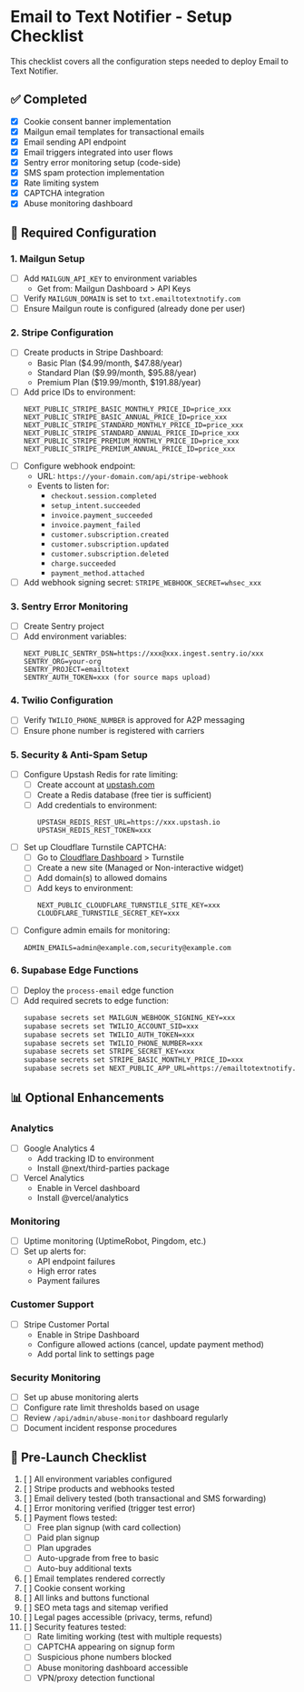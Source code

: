 # Email to Text Notifier - Setup Checklist

This checklist covers all the configuration steps needed to deploy Email to Text Notifier.

## ✅ Completed
- [x] Cookie consent banner implementation
- [x] Mailgun email templates for transactional emails
- [x] Email sending API endpoint
- [x] Email triggers integrated into user flows
- [x] Sentry error monitoring setup (code-side)
- [x] SMS spam protection implementation
- [x] Rate limiting system
- [x] CAPTCHA integration
- [x] Abuse monitoring dashboard

## 🔧 Required Configuration

### 1. Mailgun Setup
- [ ] Add `MAILGUN_API_KEY` to environment variables
  - Get from: Mailgun Dashboard > API Keys
- [ ] Verify `MAILGUN_DOMAIN` is set to `txt.emailtotextnotify.com`
- [ ] Ensure Mailgun route is configured (already done per user)

### 2. Stripe Configuration
- [ ] Create products in Stripe Dashboard:
  - Basic Plan ($4.99/month, $47.88/year)
  - Standard Plan ($9.99/month, $95.88/year)
  - Premium Plan ($19.99/month, $191.88/year)
- [ ] Add price IDs to environment:
  ```
  NEXT_PUBLIC_STRIPE_BASIC_MONTHLY_PRICE_ID=price_xxx
  NEXT_PUBLIC_STRIPE_BASIC_ANNUAL_PRICE_ID=price_xxx
  NEXT_PUBLIC_STRIPE_STANDARD_MONTHLY_PRICE_ID=price_xxx
  NEXT_PUBLIC_STRIPE_STANDARD_ANNUAL_PRICE_ID=price_xxx
  NEXT_PUBLIC_STRIPE_PREMIUM_MONTHLY_PRICE_ID=price_xxx
  NEXT_PUBLIC_STRIPE_PREMIUM_ANNUAL_PRICE_ID=price_xxx
  ```
- [ ] Configure webhook endpoint:
  - URL: `https://your-domain.com/api/stripe-webhook`
  - Events to listen for:
    - `checkout.session.completed`
    - `setup_intent.succeeded`
    - `invoice.payment_succeeded`
    - `invoice.payment_failed`
    - `customer.subscription.created`
    - `customer.subscription.updated`
    - `customer.subscription.deleted`
    - `charge.succeeded`
    - `payment_method.attached`
- [ ] Add webhook signing secret: `STRIPE_WEBHOOK_SECRET=whsec_xxx`

### 3. Sentry Error Monitoring
- [ ] Create Sentry project
- [ ] Add environment variables:
  ```
  NEXT_PUBLIC_SENTRY_DSN=https://xxx@xxx.ingest.sentry.io/xxx
  SENTRY_ORG=your-org
  SENTRY_PROJECT=emailtotext
  SENTRY_AUTH_TOKEN=xxx (for source maps upload)
  ```

### 4. Twilio Configuration
- [ ] Verify `TWILIO_PHONE_NUMBER` is approved for A2P messaging
- [ ] Ensure phone number is registered with carriers

### 5. Security & Anti-Spam Setup
- [ ] Configure Upstash Redis for rate limiting:
  - [ ] Create account at [upstash.com](https://upstash.com)
  - [ ] Create a Redis database (free tier is sufficient)
  - [ ] Add credentials to environment:
    ```
    UPSTASH_REDIS_REST_URL=https://xxx.upstash.io
    UPSTASH_REDIS_REST_TOKEN=xxx
    ```
- [ ] Set up Cloudflare Turnstile CAPTCHA:
  - [ ] Go to [Cloudflare Dashboard](https://dash.cloudflare.com) > Turnstile
  - [ ] Create a new site (Managed or Non-interactive widget)
  - [ ] Add domain(s) to allowed domains
  - [ ] Add keys to environment:
    ```
    NEXT_PUBLIC_CLOUDFLARE_TURNSTILE_SITE_KEY=xxx
    CLOUDFLARE_TURNSTILE_SECRET_KEY=xxx
    ```
- [ ] Configure admin emails for monitoring:
  ```
  ADMIN_EMAILS=admin@example.com,security@example.com
  ```

### 6. Supabase Edge Functions
- [ ] Deploy the `process-email` edge function
- [ ] Add required secrets to edge function:
  ```bash
  supabase secrets set MAILGUN_WEBHOOK_SIGNING_KEY=xxx
  supabase secrets set TWILIO_ACCOUNT_SID=xxx
  supabase secrets set TWILIO_AUTH_TOKEN=xxx
  supabase secrets set TWILIO_PHONE_NUMBER=xxx
  supabase secrets set STRIPE_SECRET_KEY=xxx
  supabase secrets set STRIPE_BASIC_MONTHLY_PRICE_ID=xxx
  supabase secrets set NEXT_PUBLIC_APP_URL=https://emailtotextnotify.com
  ```

## 📊 Optional Enhancements

### Analytics
- [ ] Google Analytics 4
  - Add tracking ID to environment
  - Install @next/third-parties package
- [ ] Vercel Analytics
  - Enable in Vercel dashboard
  - Install @vercel/analytics

### Monitoring
- [ ] Uptime monitoring (UptimeRobot, Pingdom, etc.)
- [ ] Set up alerts for:
  - API endpoint failures
  - High error rates
  - Payment failures

### Customer Support
- [ ] Stripe Customer Portal
  - Enable in Stripe Dashboard
  - Configure allowed actions (cancel, update payment method)
  - Add portal link to settings page

### Security Monitoring
- [ ] Set up abuse monitoring alerts
- [ ] Configure rate limit thresholds based on usage
- [ ] Review `/api/admin/abuse-monitor` dashboard regularly
- [ ] Document incident response procedures

## 🚀 Pre-Launch Checklist

1. [ ] All environment variables configured
2. [ ] Stripe products and webhooks tested
3. [ ] Email delivery tested (both transactional and SMS forwarding)
4. [ ] Error monitoring verified (trigger test error)
5. [ ] Payment flows tested:
   - [ ] Free plan signup (with card collection)
   - [ ] Paid plan signup
   - [ ] Plan upgrades
   - [ ] Auto-upgrade from free to basic
   - [ ] Auto-buy additional texts
6. [ ] Email templates rendered correctly
7. [ ] Cookie consent working
8. [ ] All links and buttons functional
9. [ ] SEO meta tags and sitemap verified
10. [ ] Legal pages accessible (privacy, terms, refund)
11. [ ] Security features tested:
    - [ ] Rate limiting working (test with multiple requests)
    - [ ] CAPTCHA appearing on signup form
    - [ ] Suspicious phone numbers blocked
    - [ ] Abuse monitoring dashboard accessible
    - [ ] VPN/proxy detection functional